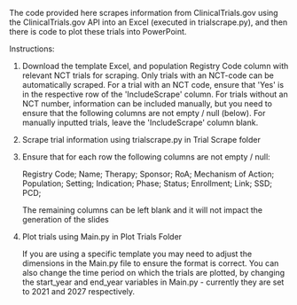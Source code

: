 The code provided here scrapes information from ClinicalTrials.gov using the ClinicalTrials.gov API into an Excel (executed in trialscrape.py), and then there is code to plot these trials into PowerPoint.

Instructions:

1. Download the template Excel, and population Registry Code column with relevant NCT trials for scraping.
   Only trials with an NCT-code can be automatically scraped. For a trial with an NCT code, ensure that 'Yes' is in the respective row of the 'IncludeScrape' column. For trials without an NCT number, information can be          included manually, but you need to ensure that the following columns are not empty / null (below). For manually inputted trials, leave the 'IncludeScrape' column blank.

3. Scrape trial information using trialscrape.py in Trial Scrape folder

4. Ensure that for each row the following columns are not empty / null:

      Registry Code;
      Name;
  Therapy;
  Sponsor;
  RoA;
  Mechanism of Action;
  Population;
  Setting;
  Indication;
  Phase;
  Status;
  Enrollment;
  Link;
  SSD;
  PCD;

      The remaining columns can be left blank and it will not impact the generation of the slides

5. Plot trials using Main.py in Plot Trials Folder

      If you are using a specific template you may need to adjust the dimensions in the Main.py file to ensure the format is correct. You can also change the time period on which the trials are plotted, by changing the start_year and end_year variables in Main.py - currently   they are set to 2021 and 2027 respectively.

